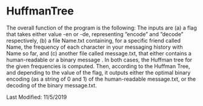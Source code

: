 # HuffmanTree

The overall function of the program is the following: The inputs are (a) a flag that takes either
value -en or -de, representing ”encode” and ”decode” respectively, (b) a file Name.txt containing,
for a specific friend called Name, the frequency of each character in your messaging history with
Name so far, and (c) another file called message.txt, that either contains a human-readable or a
binary message . In both cases, the Huffman tree for the given frequencies is computed. Then,
according to the Huffman Tree, and depending to the value of the flag, it outputs either the optimal
binary encoding (as a string of 0 and 1) of the human-readable message.txt, or the decoding of
the binary message.txt. 

Last Modified: 11/5/2019
